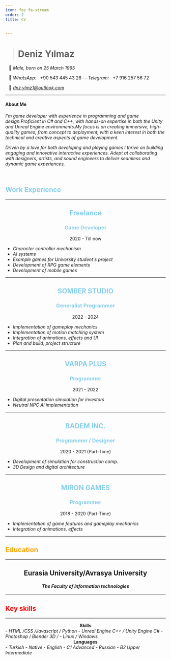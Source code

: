 ```yaml
---
icon: fas fa-stream
order: 2
title: CV


---
```



># **Deniz Yılmaz**

&ensp; 🎂 *Male, born on 25 March 1995*

&ensp; 🔎 *WhatsApp:* &nbsp; +90 543 445 43 28 -- *Telegram:* &nbsp; +7 916 257 56 72

&ensp; 📧 *dnz.ylmz1@outlook.com*

<hr>

#### About Me
*I'm game developer with experience in programming and game design.Proficient in C# and C++, with hands-on expertise in both the Unity and Unreal Engine environments.My focus is on creating immersive, high-quality games, from concept to deployment, with a keen interest in both the technical and creative aspects of game development.*

 *Driven by a love for both developing and playing games  I thrive on building engaging and innovative interactive experiences. Adept at collaborating with designers, artists, and sound engineers to deliver seamless and dynamic game experiences.*

<br>

<h2 style="color: skyblue">Work Experience</h2>

<hr>
 
 <center>
 <h2 style="color: skyblue">Freelance</h2>
 <h3 style="color: skyblue">Game Developer</h3>
 <p>2020 - Till now</p>
 </center>

 - *Character controller mechanism*
 - *AI systems*
 - *Example games for University student's project*
 - *Development of RPG game elements*
 - *Development of mobile games*

<hr>

  <center>
 <h2 style="color: skyblue">SOMBER STUDIO</h2>
 <h3 style="color: skyblue">Generalist Programmer</h3>
 <p>2022 - 2024</p>
 </center>

 - *Implementation of gameplay mechanics*
 - *Implementation of motion matching system* 
 - *Integration of animations, effects and UI*
 - *Plan and build, project structure*
 <hr>

  <center>
 <h2 style="color: skyblue">VARPA PLUS</h2>
 <h3 style="color: skyblue">Programmer</h3>
 <p>2021 - 2022</p>
 </center>

 - *Digital presentation simulation for investors*
 - *Neutral NPC AI implementation*
 
 <hr>

  <center>
 <h2 style="color: skyblue">BADEM INC.</h2>
 <h3 style="color: skyblue">Programmer / Designer</h3>
 <p>2020 - 2021 (Part-Time)</p>
 </center>

- *Development of simulation for construction comp.*
- *3D Design and digital architecture*



 <hr>

  <center>
 <h2 style="color: skyblue">MIRON GAMES</h2>
 <h3 style="color: skyblue">Programmer</h3>
 <p>2018 - 2020 (Part-Time)</p>
 </center>

 - *Implementation of game features and gameplay mechanics*
 - *Integration of animations, effects*


<hr>


 <h2 style="color: orange">Education</h2>


<hr>

 <center>
 <h2>Eurasia University/Avrasya University</h2>
 
 <h4><i>The Faculty of Information technologies</i></h4>
 </center>

<hr>

 <h2 style="color: red">Key skills</h2>


<hr>


<center>
<strong> Skills </strong>
</center>
- <i>HTML /CSS /Javascript / Python</i>
- <i>Unreal Engine C++ / Unity Engine C#</i>
- <i>Photoshop / Blender 3D /</i>
- <i>Linux / Windows </i>

<center>
<strong> Languages </strong>
</center>
- <i> Turkish - Native </i>
- <i> English - C1 Advanced</i>
- <i> Russian - B2 Upper Intermediate </i>

